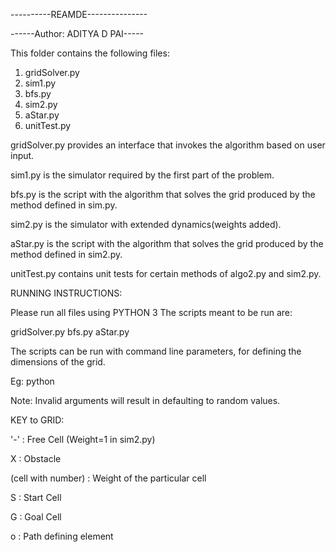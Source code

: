 ----------REAMDE---------------

------Author: ADITYA D PAI-----


This folder contains the following files:
1. gridSolver.py
2. sim1.py
3. bfs.py
4. sim2.py
5. aStar.py
6. unitTest.py



gridSolver.py provides an interface that invokes the algorithm based on user input.

sim1.py is the simulator required by the first part of the problem.

bfs.py is the script with the algorithm that solves the grid produced by the method defined in sim.py.

sim2.py is the simulator with extended dynamics(weights added).

aStar.py is the script with the algorithm that solves the grid produced by the method defined in sim2.py.

unitTest.py contains unit tests for certain methods of algo2.py and sim2.py.





RUNNING INSTRUCTIONS:

Please run all files using PYTHON 3
The scripts meant to be run are:

gridSolver.py
bfs.py
aStar.py

The scripts can be run with command line parameters, for defining the dimensions of the grid.

Eg: python <filename> <arg1> <arg2>

Note: Invalid arguments will result in defaulting to random values.



KEY to GRID:

'-' : Free Cell (Weight=1 in sim2.py)

X : Obstacle

(cell with number) : Weight of the particular cell 

S : Start Cell

G : Goal Cell

o : Path defining element
